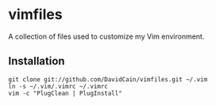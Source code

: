 vimfiles
========

A collection of files used to customize my Vim environment.

## Installation

    git clone git://github.com/DavidCain/vimfiles.git ~/.vim
    ln -s ~/.vim/.vimrc ~/.vimrc
    vim -c "PlugClean | PlugInstall"
